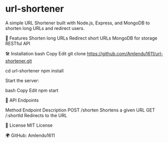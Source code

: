 # url-shortener

A simple URL Shortener built with Node.js, Express, and MongoDB to shorten long URLs and redirect users.

🚀 Features
Shorten long URLs
Redirect short URLs
MongoDB for storage
RESTful API

🛠 Installation
bash
Copy
Edit
git clone https://github.com/Amlendu1611/url-shortener.git

cd url-shortener
npm install

Start the server:

bash
Copy
Edit
npm start

🔗 API Endpoints

Method	Endpoint	Description
POST	/shorten	Shortens a given URL
GET	/:shortId	Redirects to the URL

📜 License
MIT License

🌍 GitHub: Amlendu1611 








